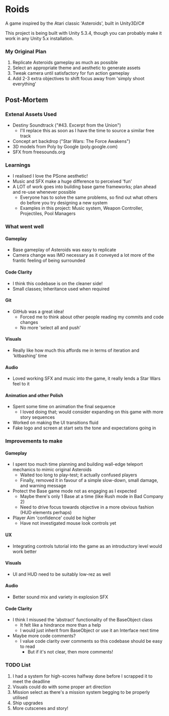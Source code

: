 # Roids
A game inspired by the Atari classic 'Asteroids', built in Unity3D/C#

This project is being built with Unity 5.3.4, though you can probably make it work in any Unity 5.x installation.

### My Original Plan
1. Replicate Asteroids gameplay as much as possible  
2. Select an appropriate theme and aesthetic to generate assets  
3. Tweak camera until satisfactory for fun action gameplay  
4. Add 2-3 extra objectives to shift focus away from 'simply shoot everything'


## Post-Mortem

### Extenal Assets Used
+ Destiny Soundtrack ("#43. Excerpt from the Union")  
  + I'll replace this as soon as I have the time to source a similar free track    
+ Concept art backdrop ("Star Wars: The Force Awakens")  
+ 3D models from Poly by Google (poly.google.com)  
+ SFX from freesounds.org

### Learnings
+ I realised I love the PSone aesthetic!  
+ Music and SFX make a huge difference to perceived 'fun'  
+ A LOT of work goes into building base game frameworks; plan ahead and re-use whenever possible   
  + Everyone has to solve the same problems, so find out what others do before you try designing a new system
  + Examples in this project: Music system, Weapon Controller, Projectiles, Pool Managers    

### What went well
#### Gameplay  
  + Base gameplay of Asteroids was easy to replicate    
  + Camera change was IMO necessary as it conveyed a lot more of the frantic feeling of being surrounded    
#### Code Clarity  
+ I think this codebase is on the cleaner side!    
+ Small classes; Inheritance used when required    
#### Git
+ GitHub was a great idea!    
  + Forced me to think about other people reading my commits and code changes      
  + No more 'select all and push'      
#### Visuals  
+ Really like how much this affords me in terms of iteration and 'kitbashing' time    
#### Audio  
+ Loved working SFX and music into the game, it really lends a Star Wars feel to it    
#### Animation and other Polish  
+ Spent some time on animation the final sequence     
  + I loved doing that; would consider expanding on this game with more story sequences      
+ Worked on making the UI transitions fluid    
+ Fake logo and screen at start sets the tone and expectations going in    

### Improvements to make
#### Gameplay
+ I spent too much time planning and building wall-edge teleport mechanics to mimic original Asteroids    
  + Waited too long to play-test; it actually confused players      
  + Finally, removed it in favour of a simple slow-down, small damage, and warning message      
+ Protect the Base game mode not as engaging as I expected    
  + Maybe there's only 1 Base at a time (like Rush mode in Bad Company 2)      
  + Need to drive focus towards objective in a more obvious fashion (HUD elements perhaps)      
+ Player Aim 'confidence' could be higher    
  + Have not investigated mouse look controls yet      
#### UX  
+ Integrating controls tutorial into the game as an introductory level would work better    
#### Visuals  
+ UI and HUD need to be suitably low-rez as well    
#### Audio  
+ Better sound mix and variety in explosion SFX    
#### Code Clarity  
+ I think I misused the 'abstract' functionality of the BaseObject class    
  + It felt like a hindrance more than a help      
  + I would just inherit from BaseObject or use it an Interface next time            
+ Maybe more code comments?    
  + I value code clarity over comments so this codebase should be easy to read      
    + But if it's not clear, then more comments!        

### TODO List
1. I had a system for high-scores halfway done before I scrapped it to meet the deadline  
2. Visuals could do with some proper art direction  
3. Mission select as there's a mission system begging to be properly utilised  
4. Ship upgrades  
5. More cutscenes and story!
